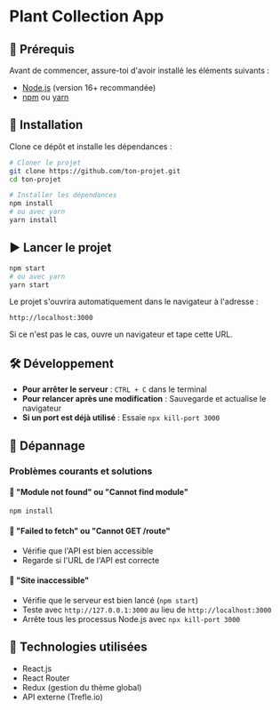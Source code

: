 # Plant Collection App

## 📌 Prérequis
Avant de commencer, assure-toi d'avoir installé les éléments suivants :
- [Node.js](https://nodejs.org/) (version 16+ recommandée)
- [npm](https://www.npmjs.com/) ou [yarn](https://yarnpkg.com/)

## 🚀 Installation
Clone ce dépôt et installe les dépendances :
```sh
# Cloner le projet
git clone https://github.com/ton-projet.git
cd ton-projet

# Installer les dépendances
npm install
# ou avec yarn
yarn install
```

## ▶️ Lancer le projet
```sh
npm start
# ou avec yarn
yarn start
```

Le projet s'ouvrira automatiquement dans le navigateur à l'adresse :
```
http://localhost:3000
```
Si ce n'est pas le cas, ouvre un navigateur et tape cette URL.

## 🛠 Développement
- **Pour arrêter le serveur** : `CTRL + C` dans le terminal
- **Pour relancer après une modification** : Sauvegarde et actualise le navigateur
- **Si un port est déjà utilisé** : Essaie `npx kill-port 3000`

## 🐛 Dépannage
### Problèmes courants et solutions
#### 📌 "Module not found" ou "Cannot find module"
```sh
npm install
```

#### 📌 "Failed to fetch" ou "Cannot GET /route"
- Vérifie que l'API est bien accessible
- Regarde si l'URL de l'API est correcte

#### 📌 "Site inaccessible"
- Vérifie que le serveur est bien lancé (`npm start`)
- Teste avec `http://127.0.0.1:3000` au lieu de `http://localhost:3000`
- Arrête tous les processus Node.js avec `npx kill-port 3000`

## 📄 Technologies utilisées
- React.js
- React Router
- Redux (gestion du thème global)
- API externe (Trefle.io)

